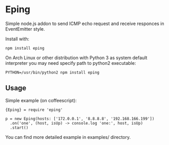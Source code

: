 Eping
=====

Simple node.js addon to send ICMP echo request and receive responces in EventEmitter style.

Install with:

    npm install eping

On Arch Linux or other distribution with Python 3 as system default interpreter you may need specify path to python2 executable:

    PYTHON=/usr/bin/python2 npm install eping

Usage
-----

Simple example (on coffeescript):

    {Eping} = require 'eping'
    
    p = new Eping(hosts: ['172.0.0.1', '8.8.8.8', '192.168.166.199'])
      .on('one', (host, isUp) -> console.log 'one:', host, isUp)
      .start()

You can find more detailed example in examples/ directory.
